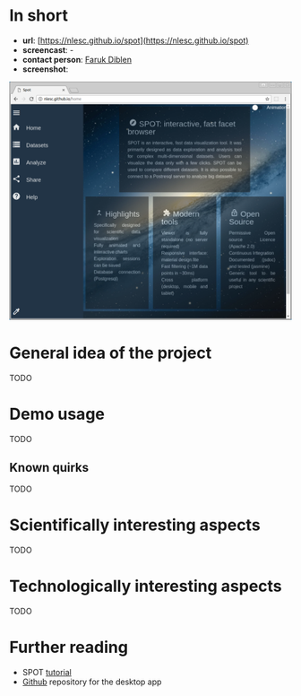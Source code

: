 # In short

- **url**: [https://nlesc.github.io/spot](https://nlesc.github.io/spot)
- **screencast**: -
- **contact person**: [Faruk Diblen](https://www.esciencecenter.nl/profile/faruk-diblen-msc)
- **screenshot**:

![screenshot](/demos/spot/screencapture-demo-spot.png "SPOT Screenshot")


# General idea of the project

TODO

# Demo usage

TODO

## Known quirks

TODO

# Scientifically interesting aspects

TODO

# Technologically interesting aspects

TODO

# Further reading

- SPOT [tutorial](https://nicorenaud.gitbooks.io/spot-first-step/content/)
- [Github](https://github.com/NLeSC/spot-desktop-app/releases) repository for the desktop app

